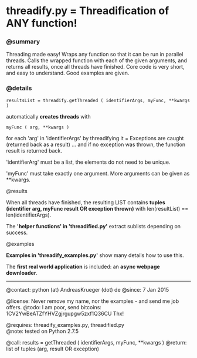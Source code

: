 # threadify.py = Threadification of ANY function!

### @summary 

Threading made easy! Wraps any function so that it can be run in parallel threads. Calls the wrapped function with each of the given arguments, and returns all results, once all threads have finished. Core code is very short, and easy to understand. Good examples are given. 

### @details

    resultsList = threadify.getThreaded ( identifierArgs, myFunc, **kwargs )
    
automatically **creates threads** with 

    myFunc ( arg, **kwargs )

for each 'arg' in 'identifierArgs' by threadifying it = Exceptions are caught (returned back as a result) ... and if no exception was thrown, the function result is returned back. 

'identifierArg' must be a list, the elements do not need to be unique.

'myFunc' must take exactly one argument. More arguments can be given as **kwargs.

@results 

When all threads have finished, the resulting LIST contains **tuples (identifier arg, myFunc result OR exception thrown)** with len(resultList) == len(identifierArgs).

The **'helper functions' in 'threadified.py'** extract sublists depending on success. 

@examples

**Examples in 'threadify_examples.py'** show many details how to use this.

The **first real world application** is included: an **async webpage downloader**.

- - -

@contact:  python (at) AndreasKrueger (dot) de
@since:    7 Jan 2015

@license:  Never remove my name, nor the examples - and send me job offers.
@todo:     I am poor, send bitcoins: 1CV2YwBeATZfYHVZgjrgupgw5zxf1Q36CU Thx! 

@requires: threadify_examples.py, threadified.py   
@note:     tested on Python 2.7.5

@call:      results = getThreaded ( identifierArgs, myFunc, **kwargs )
@return:    list of tuples (arg, result OR exception)

